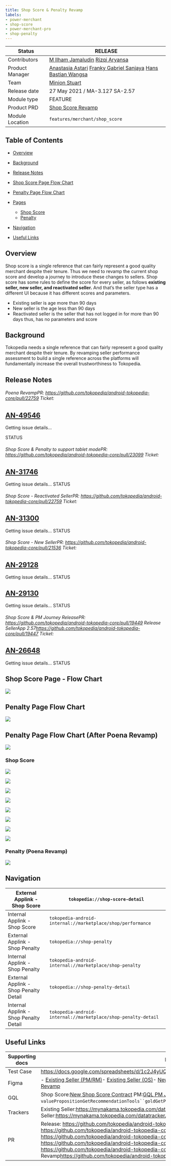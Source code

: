 ```yaml
---
title: Shop Score & Penalty Revamp
labels:
- power-merchant
- shop-score
- power-merchant-pro
- shop-penalty
---
```







| **Status** | <!--start status:GREEN-->RELEASE<!--end status--> |
| --- | --- |
| Contributors | [M Ilham Jamaludin](https://tokopedia.atlassian.net/wiki/people/5c87306ea329a40b8555c1ca?ref=confluence) [Rizqi Aryansa](https://tokopedia.atlassian.net/wiki/people/5e25ee87006fae0ca232e1ac?ref=confluence)  |
| Product Manager | [Anastasia Astari](https://tokopedia.atlassian.net/wiki/people/5d03818baf3a8f0c58e4061d?ref=confluence) [Franky Gabriel Sanjaya](https://tokopedia.atlassian.net/wiki/people/6029d0717b23f4006842dec3?ref=confluence) [Hans Bastian Wangsa](https://tokopedia.atlassian.net/wiki/people/62f046c0e50f2f2a39562aa4?ref=confluence)  |
| Team | [Minion Stuart](https://tokopedia.atlassian.net/people/team/eeba862a-bd9d-472c-b901-415b15b1a37e?ref=directory&src=peopleMenu) |
| Release date | 27 May 2021 / <!--start status:GREY-->MA-3.127<!--end status--> <!--start status:GREY-->SA-2.57<!--end status--> |
| Module type | <!--start status:YELLOW-->FEATURE<!--end status--> |
| Product PRD | [Shop Score Revamp](/wiki/spaces/MC/pages/1099667100/Shop+Score+Revamp)  |
| Module Location | `features/merchant/shop_score` |

## Table of Contents

- [Overview](https://tokopedia.atlassian.net/wiki/spaces/PA/pages/1470535709/Shop+Score+Penalty+Revamp#Overview)
- [Background](https://tokopedia.atlassian.net/wiki/spaces/PA/pages/1470535709/Shop+Score+Penalty+Revamp#Background)
- [Release Notes](https://tokopedia.atlassian.net/wiki/spaces/PA/pages/1989904172/TokoFood#Release-Notes)
- [Shop Score Page Flow Chart](https://tokopedia.atlassian.net/wiki/spaces/PA/pages/1470535709/Shop+Score+Penalty+Revamp#Shop-Score-Page---Flow-Chart)
- [Penalty Page Flow Chart](https://tokopedia.atlassian.net/wiki/spaces/PA/pages/1470535709/Shop+Score+Penalty+Revamp#Penalty-Page-Flow-Chart)
- [Pages](https://tokopedia.atlassian.net/wiki/spaces/PA/pages/1470535709/Shop+Score+Penalty+Revamp#Pages)


	- [Shop Score](https://tokopedia.atlassian.net/wiki/spaces/PA/pages/1470535709/Shop+Score+Penalty+Revamp#Shop-Score)
	- [Penalty](https://tokopedia.atlassian.net/wiki/spaces/PA/pages/1470535709/Shop+Score+Penalty+Revamp#Penalty)
- [Navigation](https://tokopedia.atlassian.net/wiki/spaces/PA/pages/1470535709/Shop+Score+Penalty+Revamp#%5BhardBreak%5D%5BhardBreak%5DNavigation)
- [Useful Links](https://tokopedia.atlassian.net/wiki/spaces/PA/pages/1470535709/Shop+Score+Penalty+Revamp#Useful-Links)

## Overview

Shop score is a single reference that can fairly represent a good quality merchant despite their tenure. Thus we need to revamp the current shop score and develop a journey to introduce these changes to sellers. Shop score has some rules to define the score for every seller, as follows **existing seller, new seller, and reactivated seller.** And that’s the seller type has a different UI because it has different scores and parameters.

- Existing seller is age more than 90 days
- New seller is the age less than 90 days
- Reactivated seller is the seller that has not logged in for more than 90 days thus, has no parameters and score

## Background

Tokopedia needs a single reference that can fairly represent a good quality merchant despite their tenure. By revamping seller performance assessment to build a single reference across the platforms will fundamentally increase the overall trustworthiness to Tokopedia.

## Release Notes

<!--start expand:June, 26th 2023 (MA-3.225/SA-2.155)-->
###### Poena RevampPR: <https://github.com/tokopedia/android-tokopedia-core/pull/22759> Ticket:









[AN-49546](https://tokopedia.atlassian.net/browse/AN-49546)
-
Getting issue details...

STATUS
<!--end expand-->

<!--start expand:December, 9th 2021 (MA-3.155/SA-2.85)-->
###### Shop Score & Penalty to support tablet modePR: <https://github.com/tokopedia/android-tokopedia-core/pull/23099> Ticket: 

 

 




 
 [AN-31746](https://tokopedia.atlassian.net/browse/AN-31746)
 -
 Getting issue details...
STATUS
<!--end expand-->

<!--start expand:November, 26th 2021 (MA-3.153/SA-2.83)-->
###### Shop Score - Reactivated SellerPR: <https://github.com/tokopedia/android-tokopedia-core/pull/22759> Ticket: 

 

 




 
 [AN-31300](https://tokopedia.atlassian.net/browse/AN-31300)
 -
 Getting issue details...
STATUS
<!--end expand-->

<!--start expand:September, 27th 2021 (MA-3.144/SA-2.74)-->
###### Shop Score - New SellerPR: <https://github.com/tokopedia/android-tokopedia-core/pull/21536> Ticket: 

 [AN-29128](https://tokopedia.atlassian.net/browse/AN-29128)
 -
 Getting issue details...
STATUS



 [AN-29130](https://tokopedia.atlassian.net/browse/AN-29130)
 -
 Getting issue details...
STATUS
<!--end expand-->

<!--start expand:July, 27th 2021 (MA-3.127/SA-2.57)-->
###### Shop Score & PM Journey ReleasePR: <https://github.com/tokopedia/android-tokopedia-core/pull/19449> Release SellerApp 2.57<https://github.com/tokopedia/android-tokopedia-core/pull/19447> Ticket: 

 

 




 
 [AN-26648](https://tokopedia.atlassian.net/browse/AN-26648)
 -
 Getting issue details...
STATUS
<!--end expand-->

## Shop Score Page - Flow Chart

![](http://docs-android.tokopedia.net/images/docs/features/ShopScoreDiagram.drawio.png)

## Penalty Page Flow Chart

![](http://docs-android.tokopedia.net/images/docs/features/image-20231020-072856.png)

## Penalty Page Flow Chart (After Poena Revamp)

![](http://docs-android.tokopedia.net/images/docs/features/poena-20231020-044738.jpg)

### Shop Score







![](http://docs-android.tokopedia.net/images/docs/features/image-20230315-035504.png)



![](http://docs-android.tokopedia.net/images/docs/features/image-20230315-035640.png)





![](http://docs-android.tokopedia.net/images/docs/features/image-20230315-040138.png)



![](http://docs-android.tokopedia.net/images/docs/features/image-20230315-040251.png)





![](http://docs-android.tokopedia.net/images/docs/features/image-20230315-040507.png)



![](http://docs-android.tokopedia.net/images/docs/features/image-20230315-040843.png)





![](http://docs-android.tokopedia.net/images/docs/features/image-20230315-040614.png)



![](http://docs-android.tokopedia.net/images/docs/features/image-20230315-040936.png)

### Penalty (Poena Revamp)


![](http://docs-android.tokopedia.net/images/docs/features/poena_flowchart.png)


## Navigation



| External Applink - Shop Score | `tokopedia://shop-score-detail` |
| --- | --- |
| Internal Applink - Shop Score | `tokopedia-android-internal://marketplace/shop/performance` |
| External Applink - Shop Penalty | `tokopedia://shop-penalty` |
| Internal Applink - Shop Penalty | `tokopedia-android-internal://marketplace/shop-penalty` |
| External Applink - Shop Penalty Detail | `tokopedia://shop-penalty-detail` |
| Internal Applink - Shop Penalty Detail | `tokopedia-android-internal://marketplace/shop-penalty-detail` |

## Useful Links



| Supporting docs | Links |
| --- | --- |
| Test Case | <https://docs.google.com/spreadsheets/d/1c2J4yUQRhbAf880cAs6TEQsxSBm7HttQpiq9gy8rAkI/edit#gid=0>  |
| Figma | - [Existing Seller (PM/RM)](https://www.figma.com/file/UddY8zvCo1yrGtaDU95n2T/%5BUI--M%5D-Shop-Score?node-id=1%3A39936)- [Existing Seller (OS)](https://www.figma.com/file/UddY8zvCo1yrGtaDU95n2T/%5BUI--M%5D-Shop-Score?node-id=1580%3A0)- [New Seller](https://www.figma.com/file/UddY8zvCo1yrGtaDU95n2T/%5BUI--M%5D-Shop-Score?node-id=223%3A404)- [Reactivated Seller](https://www.figma.com/file/UddY8zvCo1yrGtaDU95n2T/%5BUI-M%5D-Shop-Score?node-id=7653%3A122466)- [Tablet Mode](https://www.figma.com/file/UddY8zvCo1yrGtaDU95n2T/%5BUI-M%5D-Shop-Score?node-id=9650%3A128988)- [Poena Revamp](https://www.figma.com/file/hLhl3aewWzO7SD8Wje6waf/Dynamic-Penalty?node-id=2223%3A169398&mode=dev) |
| GQL | Shop Score:[New Shop Score Contract](/wiki/spaces/MC/pages/1267828185/New+Shop+Score+Contract) PM:[GQL PM Journey](/wiki/spaces/OS/pages/1241450499/GQL+PM+Journey) `valuePropositionGetRecommendationTools``goldGetPMSettingInfo``goldGetPMShopInfo`Penalty:[Penalty Query](/wiki/spaces/MC/pages/1377469645/Penalty+Query)  |
| Trackers | Existing Seller:<https://mynakama.tokopedia.com/datatracker/product/requestdetail/804> New Seller:<https://mynakama.tokopedia.com/datatracker/product/requestdetail/949>  |
| PR | Release: <https://github.com/tokopedia/android-tokopedia-core/pull/19449> Release SellerApp 2\_27 <https://github.com/tokopedia/android-tokopedia-core/pull/19447> New Seller <https://github.com/tokopedia/android-tokopedia-core/pull/21536> Reactivated Seller <https://github.com/tokopedia/android-tokopedia-core/pull/22759> Tablet Mode <https://github.com/tokopedia/android-tokopedia-core/pull/23099>Poena Revamp<https://github.com/tokopedia/android-tokopedia-core/pull/33435>  |




